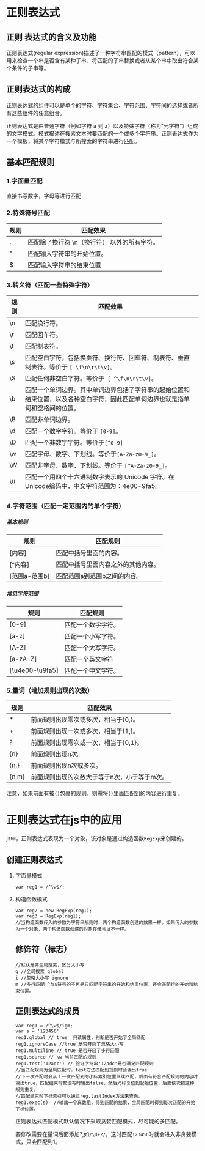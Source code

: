 # 正则表达式

## 正则 表达式的含义及功能

正则表达式(regular expression)描述了一种字符串匹配的模式（pattern），可以用来检查一个串是否含有某种子串、将匹配的子串替换或者从某个串中取出符合某个条件的子串等。

## 正则表达式的构成

正则表达式的组件可以是单个的字符、字符集合、字符范围、字符间的选择或者所有这些组件的任意组合。

正则表达式是由普通字符（例如字符 a 到 z）以及特殊字符（称为"元字符"）组成的文字模式。模式描述在搜索文本时要匹配的一个或多个字符串。正则表达式作为一个模板，将某个字符模式与所搜索的字符串进行匹配。

## 基本匹配规则

### 1.字面量匹配

直接书写数字，字母等进行匹配

### 2.特殊符号匹配

| 规则 | 匹配效果                                     |
| ---- | -------------------------------------------- |
| .    | 匹配除了换行符 \n（换行符） 以外的所有字符。 |
| ^    | 匹配输入字符串的开始位置。                   |
| $    | 匹配输入字符串的结束位置                     |

### 3.转义符（匹配一些特殊字符）

| 规则 | 匹配效果                                                     |
| ---- | ------------------------------------------------------------ |
| \n   | 匹配换行符。                                                 |
| \r   | 匹配回车符。                                                 |
| \t   | 匹配制表符。                                                 |
| \s   | 匹配空白字符，包括换页符、换行符、回车符、制表符、垂直制表符。等价于 `[ \f\n\r\t\v]`。 |
| \S   | 匹配任何非空白字符。等价于` [ ^\f\n\r\t\v]`。                |
| \b   | 匹配一个单词边界。其中单词边界包括了字符串的起始位置和结束位置，以及各种空白字符，因此匹配单词边界也就是指单词和空格间的位置。 |
| \B   | 匹配非单词边界。                                             |
| \d   | 匹配一个数字字符。等价于 `[0-9]`。                           |
| \D   | 匹配一个非数字字符。等价于`[^0-9]`                           |
| \w   | 匹配字母、数字、下划线。等价于`[A-Za-z0-9_]`。               |
| \W   | 匹配非字母、数字、下划线。等价于 `[^A-Za-z0-9_]`。           |
| \u   | 匹配一个用四个十六进制数字表示的 Unicode 字符。在Unicode编码中，中文字符范围为：4e00-9fa5。 |

### 4.字符范围（匹配一定范围内的单个字符）

##### 基本规则

| 规则          | 匹配规则                           |
| ------------- | ---------------------------------- |
| [内容]        | 匹配中括号里面的内容。             |
| [^内容]       | 匹配中括号里面内容之外的其他内容。 |
| [范围a-范围b] | 匹配范围a到范围b之间的内容。       |

##### 常见字符范围

| 规则            | 匹配规则           |
| --------------- | ------------------ |
| [0-9]           | 匹配一个数字字符。 |
| [a-z]           | 匹配一个小写字符。 |
| [A-Z]           | 匹配一个大写字符。 |
| [a-zA-Z]        | 匹配一个英文字符   |
| [\u4e00-\u9fa5] | 匹配一个中文字符。 |

### 5.量词（增加规则出现的次数）

| 规则  | 匹配效果                                     |
| ----- | -------------------------------------------- |
| *     | 前面规则出现零次或多次，相当于{0,}。         |
| +     | 前面规则出现一次或多次，相当于{1,}。         |
| ?     | 前面规则出现零次或一次，相当于{0,1}。        |
| {n}   | 前面规则出现n次。                            |
| {n,}  | 前面规则出现n次或多次。                      |
| {n,m} | 前面规则出现的次数大于等于n次，小于等于m次。 |

注意，如果前面有被`()`包裹的规则，则需将`()`里面匹配到的内容进行重复。

# 正则表达式在js中的应用

js中，正则表达式表现为一个对象，该对象是通过构造函数`RegExp`来创建的。

## 创建正则表达式

1. 字面量模式

   ```
   var reg1 = /^\w$/;
   ```

2. 构造函数模式

   ```
   var reg2 = new RegExp(reg1);
   var reg3 = RegExp(reg1);
   //当构造函数传入的参数为字符串规则时，两个构造函数创建的效果一样。如果传入的参数为一个对象，两个构造函数创建的对象存储地址不一样。
   ```

   

   ## 修饰符（标志）

   ```
   //默认是非全局搜索，区分大小写
   g //全局搜索 global
   i //忽略大小写 ignore
   m //多行匹配 ^与$符号的不再是只匹配字符串的开始和结束位置，还会匹配行的开始和结束位置。 
   ```

   ## 正则表达式的成员

   ```
   var reg1 = /^\w$/igm;
   var s = '123456'
   reg1.global // true  只读属性，判断是否开始了全局匹配
   reg1.ignoreCase //true 是否开启了忽略大小写
   reg1.multiline // true 是否开启了多行匹配
   reg1.source // \w 当前匹配的规则
   reg1.test('12adc') // 验证字符串'12adc'是否满足匹配规则
   //当匹配规则为全局匹配时，test方法匹配到规则时会输出true
   //下一次匹配时会从上一次匹配到的小标索引位置继续匹配，后面有符合匹配规则的内容时输出true，匹配结束时都没有时输出false，然后光标复位到起始位置，后面依次按这种规则重复。
   //匹配结束时下标索引可以通过reg.lastIndex方法来查询。
   reg1.exec(s)  //输出一个真数组，得到匹配的结果，全局匹配时得到每次匹配的开始下标位置。 
   ```

   正则表达式匹配模式默认情况下采取贪婪匹配模式，尽可能的多匹配。

   要修改需要在量词后面添加?,如`/\d+?/`，这时匹配`123456`时就会进入非贪婪模式，只会匹配到1。